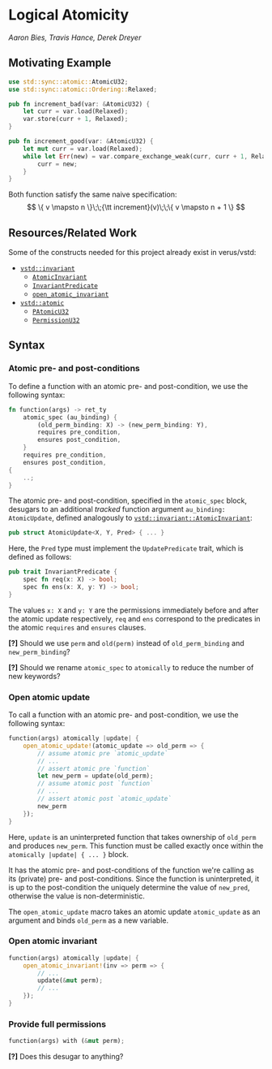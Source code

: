 # Logical Atomicity
*Aaron Bies, Travis Hance, Derek Dreyer*

## Motivating Example

```rs
use std::sync::atomic::AtomicU32;
use std::sync::atomic::Ordering::Relaxed;

pub fn increment_bad(var: &AtomicU32) {
    let curr = var.load(Relaxed);
    var.store(curr + 1, Relaxed);
}

pub fn increment_good(var: &AtomicU32) {
    let mut curr = var.load(Relaxed);
    while let Err(new) = var.compare_exchange_weak(curr, curr + 1, Relaxed, Relaxed) {
        curr = new;
    }
}
```
Both function satisfy the same naive specification:
$$
\{ v \mapsto n \}\;\;{\tt increment}(v)\;\;\{ v \mapsto n + 1 \}
$$

## Resources/Related Work

Some of the constructs needed for this project already exist in verus/vstd:

- [`vstd::invariant`](https://verus-lang.github.io/verus/verusdoc/vstd/invariant/index.html)
    - [`AtomicInvariant`](https://verus-lang.github.io/verus/verusdoc/vstd/invariant/struct.AtomicInvariant.html)
    - [`InvariantPredicate`](https://verus-lang.github.io/verus/verusdoc/vstd/invariant/trait.InvariantPredicate.html)
    - [`open_atomic_invariant`](https://verus-lang.github.io/verus/verusdoc/vstd/macro.open_atomic_invariant.html)
- [`vstd::atomic`](https://verus-lang.github.io/verus/verusdoc/vstd/atomic/index.html)
    - [`PAtomicU32`](https://verus-lang.github.io/verus/verusdoc/vstd/atomic/struct.PAtomicU32.html)
    - [`PermissionU32`](https://verus-lang.github.io/verus/verusdoc/vstd/atomic/struct.PermissionU32.html)

## Syntax

### Atomic pre- and post-conditions

To define a function with an atomic pre- and post-condition, we use the following syntax:

```rs
fn function(args) -> ret_ty
    atomic_spec (au_binding) {
        (old_perm_binding: X) -> (new_perm_binding: Y),
        requires pre_condition,
        ensures post_condition,
    }
    requires pre_condition,
    ensures post_condition,
{
    ..;
}
```

The atomic pre- and post-condition, specified in the `atomic_spec` block, desugars to an additional *tracked* function argument `au_binding: AtomicUpdate`, defined analogously to [`vstd::invariant::AtomicInvariant`](https://verus-lang.github.io/verus/verusdoc/vstd/invariant/struct.AtomicInvariant.html):

```rs
pub struct AtomicUpdate<X, Y, Pred> { ... }
```

Here, the `Pred` type must implement the `UpdatePredicate` trait, which is defined as follows:

```rs
pub trait InvariantPredicate {
    spec fn req(x: X) -> bool;
    spec fn ens(x: X, y: Y) -> bool;
}
```

The values `x: X` and `y: Y` are the permissions immediately before and after the atomic update respectively, `req` and `ens` correspond to the predicates in the atomic `requires` and `ensures` clauses.

**[?]** Should we use `perm` and `old(perm)` instead of `old_perm_binding` and `new_perm_binding`?

**[?]** Should we rename `atomic_spec` to `atomically` to reduce the number of new keywords?

### Open atomic update

To call a function with an atomic pre- and post-condition, we use the following syntax:

```rs
function(args) atomically |update| {
    open_atomic_update!(atomic_update => old_perm => {
        // assume atomic pre `atomic_update`
        // ...
        // assert atomic pre `function`
        let new_perm = update(old_perm);
        // assume atomic post `function`
        // ...
        // assert atomic post `atomic_update`
        new_perm
    });
}
```

Here, `update` is an uninterpreted function that takes ownership of `old_perm` and produces `new_perm`.
This function must be called exactly once within the `atomically |update| { ... }` block.

It has the atomic pre- and post-conditions of the function we're calling as its (private) pre- and post-conditions.
Since the function is uninterpreted, it is up to the post-condition the uniquely determine the value of `new_pred`, otherwise the value is non-deterministic.

The `open_atomic_update` macro takes an atomic update `atomic_update` as an argument and binds `old_perm` as a new variable.

### Open atomic invariant
```rs
function(args) atomically |update| {
    open_atomic_invariant!(inv => perm => {
        // ...
        update(&mut perm);
        // ...
    });
}
```

### Provide full permissions
```rs
function(args) with (&mut perm);
```

**[?]** Does this desugar to anything?
